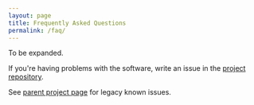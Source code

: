 ```yaml
---
layout: page
title: Frequently Asked Questions
permalink: /faq/
---
```


To be expanded.

If you're having problems with the software, write an issue in the [project repository](https://github.com/TheEyeOfBrows/SpotBlocker).

See [parent project page](https://www.ericzhang.me/projects/spotify-ad-blocker-ezblocker) for legacy known issues.